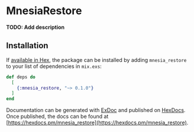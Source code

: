 # MnesiaRestore

**TODO: Add description**

## Installation

If [available in Hex](https://hex.pm/docs/publish), the package can be installed
by adding `mnesia_restore` to your list of dependencies in `mix.exs`:

```elixir
def deps do
  [
    {:mnesia_restore, "~> 0.1.0"}
  ]
end
```

Documentation can be generated with [ExDoc](https://github.com/elixir-lang/ex_doc)
and published on [HexDocs](https://hexdocs.pm). Once published, the docs can
be found at [https://hexdocs.pm/mnesia_restore](https://hexdocs.pm/mnesia_restore).

